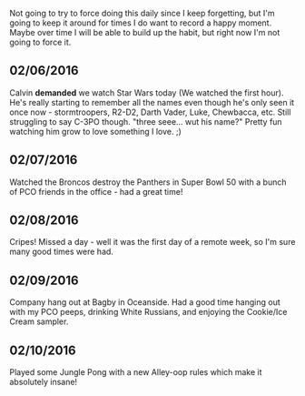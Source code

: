 Not going to try to force doing this daily since I keep forgetting, but I'm going to keep it around for times I do want to record a happy moment. Maybe over time I will be able to build up the habit, but right now I'm not going to force it.

02/06/2016
---
Calvin **demanded** we watch Star Wars today (We watched the first hour). He's really starting to remember all the names even though he's only seen it once now - stormtroopers, R2-D2, Darth Vader, Luke, Chewbacca, etc. Still struggling to say C-3PO though. "three seee... wut his name?" Pretty fun watching him grow to love something I love. ;)

02/07/2016
---
Watched the Broncos destroy the Panthers in Super Bowl 50 with a bunch of PCO friends in the office - had a great time!

02/08/2016
---
Cripes! Missed a day - well it was the first day of a remote week, so I'm sure many good times were had.

02/09/2016
---
Company hang out at Bagby in Oceanside. Had a good time hanging out with my PCO peeps, drinking White Russians, and enjoying the Cookie/Ice Cream sampler.

02/10/2016
---
Played some Jungle Pong with a new Alley-oop rules which make it absolutely insane!
